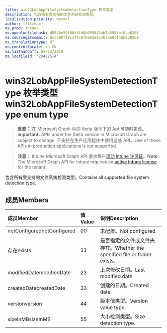 ```yaml
---
title: win32LobAppFileSystemDetectionType 枚举类型
description: 包含所有受支持的文件系统检测类型。
localization_priority: Normal
author: tfitzmac
ms.prod: Intune
ms.openlocfilehash: d5848e59f00b3fd6b995815ab7a595fbf0ca820f
ms.sourcegitcommit: dcc5907f2c3ffc0f0e82e953b7ab9cf4ab938360
ms.translationtype: MT
ms.contentlocale: zh-CN
ms.lasthandoff: 01/23/2019
ms.locfileid: "29422514"
---
```

# <a name="win32lobappfilesystemdetectiontype-enum-type"></a><span data-ttu-id="9cf55-103">win32LobAppFileSystemDetectionType 枚举类型</span><span class="sxs-lookup"><span data-stu-id="9cf55-103">win32LobAppFileSystemDetectionType enum type</span></span>

> <span data-ttu-id="9cf55-104">**重要：** 在 Microsoft Graph 中的 /beta 版本下的 Api 可随时更改。</span><span class="sxs-lookup"><span data-stu-id="9cf55-104">**Important:** APIs under the /beta version in Microsoft Graph are subject to change.</span></span> <span data-ttu-id="9cf55-105">不支持在生产应用程序中使用这些 API。</span><span class="sxs-lookup"><span data-stu-id="9cf55-105">Use of these APIs in production applications is not supported.</span></span>

> <span data-ttu-id="9cf55-106">**注意：** Intune Microsoft Graph API 要求租户[活动 Intune 许可证](https://go.microsoft.com/fwlink/?linkid=839381)。</span><span class="sxs-lookup"><span data-stu-id="9cf55-106">**Note:** The Microsoft Graph API for Intune requires an [active Intune license](https://go.microsoft.com/fwlink/?linkid=839381) for the tenant.</span></span>

<span data-ttu-id="9cf55-107">包含所有受支持的文件系统检测类型。</span><span class="sxs-lookup"><span data-stu-id="9cf55-107">Contains all supported file system detection type.</span></span>

## <a name="members"></a><span data-ttu-id="9cf55-108">成员</span><span class="sxs-lookup"><span data-stu-id="9cf55-108">Members</span></span>
|<span data-ttu-id="9cf55-109">成员</span><span class="sxs-lookup"><span data-stu-id="9cf55-109">Member</span></span>|<span data-ttu-id="9cf55-110">值</span><span class="sxs-lookup"><span data-stu-id="9cf55-110">Value</span></span>|<span data-ttu-id="9cf55-111">说明</span><span class="sxs-lookup"><span data-stu-id="9cf55-111">Description</span></span>|
|:---|:---|:---|
|<span data-ttu-id="9cf55-112">notConfigured</span><span class="sxs-lookup"><span data-stu-id="9cf55-112">notConfigured</span></span>|<span data-ttu-id="9cf55-113">0</span><span class="sxs-lookup"><span data-stu-id="9cf55-113">0</span></span>|<span data-ttu-id="9cf55-114">未配置。</span><span class="sxs-lookup"><span data-stu-id="9cf55-114">Not configured.</span></span>|
|<span data-ttu-id="9cf55-115">存在</span><span class="sxs-lookup"><span data-stu-id="9cf55-115">exists</span></span>|<span data-ttu-id="9cf55-116">1</span><span class="sxs-lookup"><span data-stu-id="9cf55-116">1</span></span>|<span data-ttu-id="9cf55-117">是否指定的文件或文件夹存在。</span><span class="sxs-lookup"><span data-stu-id="9cf55-117">Whether the specified file or folder exists.</span></span>|
|<span data-ttu-id="9cf55-118">modifiedDate</span><span class="sxs-lookup"><span data-stu-id="9cf55-118">modifiedDate</span></span>|<span data-ttu-id="9cf55-119">2</span><span class="sxs-lookup"><span data-stu-id="9cf55-119">2</span></span>|<span data-ttu-id="9cf55-120">上次修改日期。</span><span class="sxs-lookup"><span data-stu-id="9cf55-120">Last modified date.</span></span>|
|<span data-ttu-id="9cf55-121">createdDate</span><span class="sxs-lookup"><span data-stu-id="9cf55-121">createdDate</span></span>|<span data-ttu-id="9cf55-122">3</span><span class="sxs-lookup"><span data-stu-id="9cf55-122">3</span></span>|<span data-ttu-id="9cf55-123">创建的日期。</span><span class="sxs-lookup"><span data-stu-id="9cf55-123">Created date.</span></span>|
|<span data-ttu-id="9cf55-124">version</span><span class="sxs-lookup"><span data-stu-id="9cf55-124">version</span></span>|<span data-ttu-id="9cf55-125">4</span><span class="sxs-lookup"><span data-stu-id="9cf55-125">4</span></span>|<span data-ttu-id="9cf55-126">版本值类型。</span><span class="sxs-lookup"><span data-stu-id="9cf55-126">Version value type.</span></span>|
|<span data-ttu-id="9cf55-127">sizeInMB</span><span class="sxs-lookup"><span data-stu-id="9cf55-127">sizeInMB</span></span>|<span data-ttu-id="9cf55-128">5</span><span class="sxs-lookup"><span data-stu-id="9cf55-128">5</span></span>|<span data-ttu-id="9cf55-129">大小检测类型。</span><span class="sxs-lookup"><span data-stu-id="9cf55-129">Size detection type.</span></span>|




